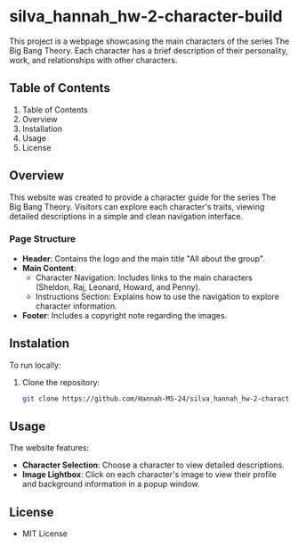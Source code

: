 # silva_hannah_hw-2-character-build

This project is a webpage showcasing the main characters of the series The Big Bang Theory. Each character has a brief description of their personality, work, and relationships with other characters.

## Table of Contents

1. Table of Contents
2. Overview
3. Installation
4. Usage
5. License

## Overview

This website was created to provide a character guide for the series The Big Bang Theory. Visitors can explore each character's traits, viewing detailed descriptions in a simple and clean navigation interface.

### Page Structure
- **Header**: Contains the logo and the main title "All about the group".
- **Main Content**:
  - Character Navigation: Includes links to the main characters (Sheldon, Raj, Leonard, Howard, and Penny).
  - Instructions Section: Explains how to use the navigation to explore character information.
- **Footer**: Includes a copyright note regarding the images.

## Instalation

To run locally:
1. Clone the repository:
   ```bash
   git clone https://github.com/Hannah-MS-24/silva_hannah_hw-2-character-build.git

## Usage
The website features:

- **Character Selection**: Choose a character to view detailed descriptions.
- **Image Lightbox**: Click on each character's image to view their profile and background information in a popup window.

## License
- MIT License